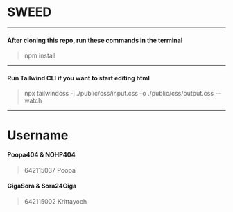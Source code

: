 # SWEED
---
#### After cloning this repo, run these commands in the terminal
> npm install

---
#### Run Tailwind CLI if you want to start editing html
> npx tailwindcss -i ./public/css/input.css -o ./public/css/output.css --watch
---

# Username
#### Poopa404 & NOHP404
> 642115037 Poopa 
#### GigaSora & Sora24Giga
> 642115002 Krittayoch
